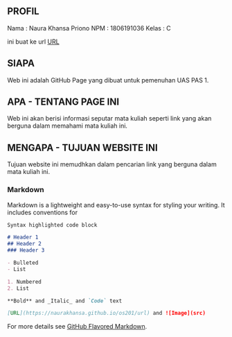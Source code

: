 ## PROFIL 
Nama : Naura Khansa Priono 
NPM : 1806191036 
Kelas : C


ini buat ke url [URL](https://naurakhansa.github.io/os201/URLs/)


## SIAPA 
Web ini adalah GitHub Page yang dibuat untuk pemenuhan UAS PAS 1. 

## APA - TENTANG PAGE INI 
Web ini akan berisi informasi seputar mata kuliah seperti link yang akan berguna dalam memahami mata kuliah ini. 


## MENGAPA - TUJUAN WEBSITE INI 
Tujuan website ini memudhkan dalam pencarian link yang berguna dalam mata kuliah ini. 




### Markdown

Markdown is a lightweight and easy-to-use syntax for styling your writing. It includes conventions for

```markdown
Syntax highlighted code block

# Header 1
## Header 2
### Header 3

- Bulleted
- List

1. Numbered
2. List

**Bold** and _Italic_ and `Code` text

[URL](https://naurakhansa.github.io/os201/url) and ![Image](src)
```

For more details see [GitHub Flavored Markdown](https://guides.github.com/features/mastering-markdown/).


